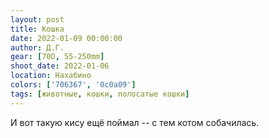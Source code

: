 ```yaml
---
layout: post
title: Кошка
date: 2022-01-09 00:00:00
author: Д.Г.
gear: [70D, 55-250mm]
shoot_date: 2022-01-06
location: Нахабино
colors: ['706367', '0c0a09']
tags: [животные, кошки, полосатые кошки]
---
```

И вот такую кису ещё поймал -- с тем котом собачилась.
